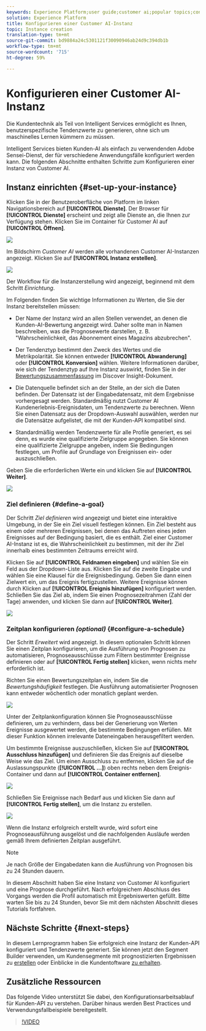 ```yaml
---
keywords: Experience Platform;user guide;customer ai;popular topics;configure instance;create instance;
solution: Experience Platform
title: Konfigurieren einer Customer AI-Instanz
topic: Instance creation
translation-type: tm+mt
source-git-commit: bd9884a24c5301121f30090946ab24d9c394db1b
workflow-type: tm+mt
source-wordcount: '715'
ht-degree: 59%

---
```



# Konfigurieren einer Customer AI-Instanz

Die Kundentechnik als Teil von Intelligent Services ermöglicht es Ihnen, benutzerspezifische Tendenzwerte zu generieren, ohne sich um maschinelles Lernen kümmern zu müssen.

Intelligent Services bieten Kunden-AI als einfach zu verwendenden Adobe Sensei-Dienst, der für verschiedene Anwendungsfälle konfiguriert werden kann. Die folgenden Abschnitte enthalten Schritte zum Konfigurieren einer Instanz von Customer AI.

## Instanz einrichten {#set-up-your-instance}

Klicken Sie in der Benutzeroberfläche von Platform im linken Navigationsbereich auf **[!UICONTROL Dienste]**. Der Browser für **[!UICONTROL Dienste]** erscheint und zeigt alle Dienste an, die Ihnen zur Verfügung stehen. Klicken Sie im Container für Customer AI auf **[!UICONTROL Öffnen]**.

![](../images/user-guide/navigate-to-service.png)

Im Bildschirm *Customer AI* werden alle vorhandenen Customer AI-Instanzen angezeigt. Klicken Sie auf **[!UICONTROL Instanz erstellen]**.

![](../images/user-guide/dashboard.png)

Der Workflow für die Instanzerstellung wird angezeigt, beginnend mit dem Schritt *Einrichtung*.

Im Folgenden finden Sie wichtige Informationen zu Werten, die Sie der Instanz bereitstellen müssen:

* Der Name der Instanz wird an allen Stellen verwendet, an denen die Kunden-AI-Bewertung angezeigt wird. Daher sollte man in Namen beschreiben, was die Prognosewerte darstellen, z. B. &quot;Wahrscheinlichkeit, das Abonnement eines Magazins abzubrechen&quot;.

* Der Tendenztyp bestimmt den Zweck des Wertes und die Metrikpolarität. Sie können entweder **[!UICONTROL Abwanderung]** oder **[!UICONTROL Konversion]** wählen. Weitere Informationen darüber, wie sich der Tendenztyp auf Ihre Instanz auswirkt, finden Sie in der [Bewertungszusammenfassung](./discover-insights.md#scoring-summary) im Discover Insight-Dokument.

* Die Datenquelle befindet sich an der Stelle, an der sich die Daten befinden. Der Datensatz ist der Eingabedatensatz, mit dem Ergebnisse vorhergesagt werden. Standardmäßig nutzt Customer AI Kundenerlebnis-Ereignisdaten, um Tendenzwerte zu berechnen. Wenn Sie einen Datensatz aus der Dropdown-Auswahl auswählen, werden nur die Datensätze aufgelistet, die mit der Kunden-API kompatibel sind.

* Standardmäßig werden Tendenzwerte für alle Profile generiert, es sei denn, es wurde eine qualifizierte Zielgruppe angegeben. Sie können eine qualifizierte Zielgruppe angeben, indem Sie Bedingungen festlegen, um Profile auf Grundlage von Ereignissen ein- oder auszuschließen.

Geben Sie die erforderlichen Werte ein und klicken Sie auf **[!UICONTROL Weiter]**.

![](../images/user-guide/setup.png)

### Ziel definieren {#define-a-goal}

Der Schritt *Ziel definieren* wird angezeigt und bietet eine interaktive Umgebung, in der Sie ein Ziel visuell festlegen können. Ein Ziel besteht aus einem oder mehreren Ereignissen, bei denen das Auftreten eines jeden Ereignisses auf der Bedingung basiert, die es enthält. Ziel einer Customer AI-Instanz ist es, die Wahrscheinlichkeit zu bestimmen, mit der ihr Ziel innerhalb eines bestimmten Zeitraums erreicht wird.

Klicken Sie auf **[!UICONTROL Feldnamen eingeben]** und wählen Sie ein Feld aus der Dropdown-Liste aus. Klicken Sie auf die zweite Eingabe und wählen Sie eine Klausel für die Ereignisbedingung. Geben Sie dann einen Zielwert ein, um das Ereignis fertigzustellen. Weitere Ereignisse können durch Klicken auf **[!UICONTROL Ereignis hinzufügen]** konfiguriert werden. Schließen Sie das Ziel ab, indem Sie einen Prognosezeitrahmen (Zahl der Tage) anwenden, und klicken Sie dann auf **[!UICONTROL Weiter]**.

![](../images/user-guide/goal.png)

### Zeitplan konfigurieren *(optional)* {#configure-a-schedule}

Der Schritt *Erweitert* wird angezeigt. In diesem optionalen Schritt können Sie einen Zeitplan konfigurieren, um die Ausführung von Prognosen zu automatisieren, Prognoseausschlüsse zum Filtern bestimmter Ereignisse definieren oder auf **[!UICONTROL Fertig stellen]** klicken, wenn nichts mehr erforderlich ist.

Richten Sie einen Bewertungszeitplan ein, indem Sie die *Bewertungshäufigkeit* festlegen. Die Ausführung automatisierter Prognosen kann entweder wöchentlich oder monatlich geplant werden.

![](../images/user-guide/schedule.png)

Unter der Zeitplankonfiguration können Sie Prognoseausschlüsse definieren, um zu verhindern, dass bei der Generierung von Werten Ereignisse ausgewertet werden, die bestimmte Bedingungen erfüllen. Mit dieser Funktion können irrelevante Dateneingaben herausgefiltert werden.

Um bestimmte Ereignisse auszuschließen, klicken Sie auf **[!UICONTROL Ausschluss hinzufügen]** und definieren Sie das Ereignis auf dieselbe Weise wie das Ziel. Um einen Ausschluss zu entfernen, klicken Sie auf die Auslassungspunkte (**[!UICONTROL ...]**) oben rechts neben dem Ereignis-Container und dann auf **[!UICONTROL Container entfernen]**.

![](../images/user-guide/exclusion.png)

Schließen Sie Ereignisse nach Bedarf aus und klicken Sie dann auf **[!UICONTROL Fertig stellen]**, um die Instanz zu erstellen.

![](../images/user-guide/advanced.png)

Wenn die Instanz erfolgreich erstellt wurde, wird sofort eine Prognoseausführung ausgelöst und die nachfolgenden Ausläufe werden gemäß Ihrem definierten Zeitplan ausgeführt.

>[!NOTE]
>
>Je nach Größe der Eingabedaten kann die Ausführung von Prognosen bis zu 24 Stunden dauern.

In diesem Abschnitt haben Sie eine Instanz von Customer AI konfiguriert und eine Prognose durchgeführt. Nach erfolgreichem Abschluss des Vorgangs werden die Profil automatisch mit Ergebniswerten gefüllt. Bitte warten Sie bis zu 24 Stunden, bevor Sie mit dem nächsten Abschnitt dieses Tutorials fortfahren.

## Nächste Schritte {#next-steps}

In diesem Lernprogramm haben Sie erfolgreich eine Instanz der Kunden-API konfiguriert und Tendenzwerte generiert. Sie können jetzt den Segment Builder verwenden, um Kundensegmente mit prognostizierten Ergebnissen zu [erstellen](./create-segment.md) oder Einblicke in die Kundentoftware [zu erhalten](./discover-insights.md).

## Zusätzliche Ressourcen

Das folgende Video unterstützt Sie dabei, den Konfigurationsarbeitsablauf für Kunden-API zu verstehen. Darüber hinaus werden Best Practices und Verwendungsfallbeispiele bereitgestellt.

>[!VIDEO](https://video.tv.adobe.com/v/32665?learn=on&quality=12)


